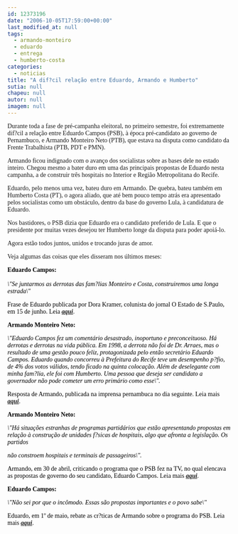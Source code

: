 ```yaml
---
id: 12373196
date: "2006-10-05T17:59:00+00:00"
last_modified_at: null
tags:
  - armando-monteiro
  - eduardo
  - entrega
  - humberto-costa
categories:
  - noticias
title: "A dif?cil relação entre Eduardo, Armando e Humberto"
sutia: null
chapeu: null
autor: null
imagem: null
---
```

<p><P><FONT face=Verdana>Durante toda a fase de pré-campanha eleitoral, no primeiro semestre, foi extremamente dif?cil a relação entre Eduardo Campos (PSB), à época pré-candidato ao governo de Pernambuco, e Armando Monteiro Neto (PTB), que estava na disputa como candidato da Frente Trabalhista (PTB, PDT e PMN).</FONT></P></p>
<p><P><FONT face=Verdana>Armando ficou indignado com o avanço dos socialistas sobre as bases dele no estado inteiro. Chegou mesmo a bater duro em uma das principais propostas de Eduardo nesta campanha, a de construir três hospitais no Interior e Região Metropolitana do Recife.</FONT></P></p>
<p><P><FONT face=Verdana>Eduardo, pelo menos uma vez, bateu duro em Armando. De quebra, bateu também em Humberto Costa (PT), o agora aliado, que até bem pouco tempo atrás era apresentado pelos socialistas como um obstáculo, dentro da base do governo Lula, à candidatura de Eduardo.</FONT></P></p>
<p><P><FONT face=Verdana>Nos bastidores, o PSB dizia que Eduardo era o candidato preferido de Lula. E que o presidente por muitas vezes desejou ter Humberto longe da disputa para poder apoiá-lo.</FONT></P></p>
<p><P><FONT face=Verdana>Agora estão todos juntos, unidos e trocando juras de amor.</FONT></P></p>
<p><P><FONT face=Verdana>Veja algumas das coisas que eles disseram nos últimos meses:</FONT></P></p>
<p><P><FONT face=Verdana color=black><STRONG>Eduardo Campos:<BR></STRONG><BR></FONT><FONT face=Verdana color=black><EM>\"Se juntarmos as derrotas das fam?lias Monteiro e Costa, construiremos uma longa estrada\"</EM></FONT></P></p>
<p><P><FONT face=Verdana color=black>Frase de Eduardo publicada por Dora Kramer, colunista do jornal O Estado de S.Paulo, em 15 de junho. Leia <STRONG><EM><A href=\"https://clipping.planejamento.gov.br/Noticias.asp?NOTCod=275207\" target=_blank>aqui</A></EM></STRONG>.</FONT></P></p>
<p><P><FONT face=Verdana color=black><STRONG>Armando Monteiro Neto:</STRONG></FONT></P></p>
<p><P><FONT face=Verdana color=black><EM>\"Eduardo Campos fez um comentário desastrado, inoportuno e preconceituoso. Há derrotas e derrotas na vida pública. Em 1998, a derrota não foi de Dr. Arraes, mas o resultado de uma gestão pouco feliz, protagonizada pelo então secretário Eduardo Campos. Eduardo quando concorreu à Prefeitura do Recife teve um desempenho p?fio, de 4% dos votos válidos, tendo ficado na quinta colocação. Além de deselegante com minha fam?lia, ele foi com Humberto. Uma pessoa que deseja ser candidato a governador não pode cometer um erro primário como esse\". </EM></FONT></P></p>
<p><P><FONT face=Verdana color=black>Resposta de Armando, publicada na imprensa pernambuca no dia seguinte. Leia mais <STRONG><EM><A href=\"https://www.pernambuco.com/diario/2006/06/16/politica1_2.asp\" target=_blank>aqui</A></EM></STRONG>.</FONT></P></p>
<p><P><FONT face=Verdana color=black><STRONG>Armando Monteiro Neto:</STRONG></FONT></P></p>
<p><P><FONT face=Verdana color=black><EM>\"Há situações estranhas de programas partidários que estão apresentando propostas em relação à construção de unidades f?sicas de hospitais, algo que afronta a legislação. Os partidos</p>
<p> não constroem hospitais e terminais de passageiros\".</EM></FONT></P></p>
<p><P><FONT face=Verdana color=black>Armando, em 30 de abril, criticando o programa que o PSB fez na TV, no qual elencava as propostas de governo do seu candidato, Eduardo Campos. Leia mais <STRONG><EM><A href=\"https://jc3.uol.com.br/jornal/2006/04/30/not_182178.php\" target=_blank>aqui</A></EM></STRONG>. </FONT></P></p>
<p><P><FONT face=\"Times New Roman\"><FONT face=Verdana color=black><STRONG>Eduardo Campos:</STRONG></FONT></P></p>
<p><P><FONT face=Verdana color=black><EM>\"Não sei por que o incômodo. Essas são propostas importantes e o povo sabe\"</EM></FONT></P></p>
<p><P><FONT face=Verdana color=black>Eduardo, em 1º de maio, rebate as cr?ticas de Armando sobre o programa do PSB. Leia mais <STRONG><EM><A href=\"https://jc3.uol.com.br/jornal/2006/05/01/not_182271.php\" target=_blank>aqui</A></EM></STRONG>.</FONT></P></FONT> </p>

